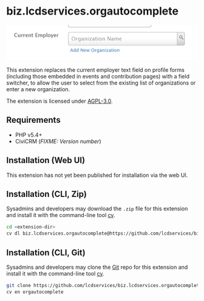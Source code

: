 # biz.lcdservices.orgautocomplete

![Screenshot](/images/screenshot.png)

This extension replaces the current employer text field on profile forms (including those embedded in events and contribution pages) with a field switcher, to allow the user to select from the existing list of organizations or enter a new organization.

The extension is licensed under [AGPL-3.0](LICENSE.txt).

## Requirements

* PHP v5.4+
* CiviCRM (*FIXME: Version number*)

## Installation (Web UI)

This extension has not yet been published for installation via the web UI.

## Installation (CLI, Zip)

Sysadmins and developers may download the `.zip` file for this extension and
install it with the command-line tool [cv](https://github.com/civicrm/cv).

```bash
cd <extension-dir>
cv dl biz.lcdservices.orgautocomplete@https://github.com/lcdservices/biz.lcdservices.orgautocomplete/archive/master.zip
```

## Installation (CLI, Git)

Sysadmins and developers may clone the [Git](https://en.wikipedia.org/wiki/Git) repo for this extension and
install it with the command-line tool [cv](https://github.com/civicrm/cv).

```bash
git clone https://github.com/lcdservices/biz.lcdservices.orgautocomplete.git
cv en orgautocomplete
```
